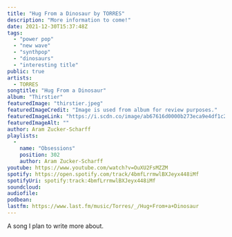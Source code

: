 ```yaml
---
title: "Hug From a Dinosaur by TORRES"
description: "More information to come!"
date: 2021-12-30T15:37:48Z
tags:
  - "power pop"
  - "new wave"
  - "synthpop"
  - "dinosaurs"
  - "interesting title"
public: true
artists:
  - TORRES
songtitle: "Hug From a Dinosaur"
album: "Thirstier"
featuredImage: "thirstier.jpeg"
featuredImageCredit: "Image is used from album for review purposes."
featuredImageLink: "https://i.scdn.co/image/ab67616d0000b273eca9e4df1c2f9521aa2a85da"
featuredImageAlt: ""
author: Aram Zucker-Scharff
playlists:
  -
    name: "Obsessions"
    position: 302
    author: Aram Zucker-Scharff
youtube: https://www.youtube.com/watch?v=OuXU2FsMZZM
spotify: https://open.spotify.com/track/4bmfLrrmwlBXJeyx448iMf
spotifyUri: spotify:track:4bmfLrrmwlBXJeyx448iMf
soundcloud:
audiofile:
podbean:
lastfm: https://www.last.fm/music/Torres/_/Hug+From+a+Dinosaur
---
```


A song I plan to write more about.
		